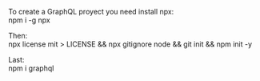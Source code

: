 To create a GraphQL proyect you need install npx:\
    npm i -g npx

Then:\
    npx license mit > LICENSE && npx gitignore node && git init && npm init -y

Last:\
    npm i graphql
